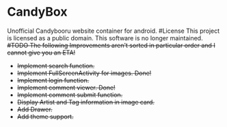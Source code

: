 # CandyBox
Unofficial Candybooru website container for android.
#License
This project is licensed as a public domain. This software is no longer maintained.
<s>#TODO
The following Improvements aren't sorted in particular order and I cannot give you an ETA!
* Implement search function.
* Implement FullScreenActivity for images. Done!
* Implement login function.
* Implement comment viewer. Done!
* Implement comment submit function.
* Display Artist and Tag information in image card.
* Add Drawer.
* Add theme support.
</s>
